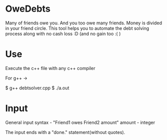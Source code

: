 # OweDebts

Many of friends owe you. And you too owe many friends. Money is divided in your friend circle. This tool helps you to automate the debt solving process along with no cash loss :D (and no gain too :( )

# Use

Execute the c++ file with any c++ compiler

For g++ ->

$ g++ debtsolver.cpp
$ ./a.out

# Input

General input syntax - "Friend1 owes Friend2 amount"
amount - integer

The input ends with a "done." statement(without quotes).
